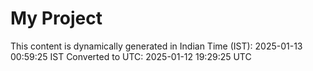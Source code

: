 # My Project

This content is dynamically generated in Indian Time (IST): 2025-01-13 00:59:25 IST
Converted to UTC: 2025-01-12 19:29:25 UTC
